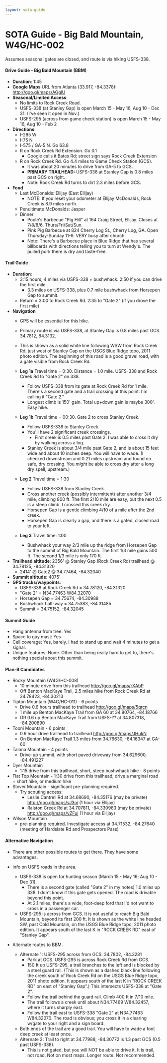```yaml
---
layout: sota-guide
---
```

# SOTA Guide - Big Bald Mountain, W4G/HC-002

Assumes seasonal gates are closed, and route is via hiking USFS-338.
#### Drive Guide - Big Bald Mountain (BBM)
* **Duration**: 1:45
* **Google Maps** URL from Atlanta (33.917, -84.3378): http://goo.gl/maps/AGglU
* **Seasonal/Limited Access**: 
    * No limits to Rock Creek Road.
    * USFS-338 (at Stanley Gap) is open March 15 - May 16, Aug 10 - Dec 31. (I've seen it open in Nov.)
    * USFS-295 (across from game check station) is open March 15 - May 16, Aug 10 - Feb 2
* **Directions**:
    * I-285 W
    * I-75 N
    * I-575 / GA-5 N.  Go 63.8
    * R on Rock Creek Rd Extension. Go 0.1
        * Google calls it Bates Rd; street sign says Rock Creek Extension
    * R on Rock Creek Rd.  Go 4.4 miles to Game Check Station (GCS).
        * It was about 20 minutes to drive from GA-5 to GCS.
        * **PRIMARY TRAILHEAD:** USFS-338 at Stanley Gap is 0.8 miles past GCS on right.
        * Note: Rock Creek Rd turns to dirt 2.3 miles before GCS.
* **Food**
    * Last McDonalds: Ellijay (East Ellijay)
        * NOTE: If you reset your odometer at Ellijay McDonalds, Rock Creek is 8.9 miles north.
    * Penultimate McDonalds: Jasper
    * Dinner
        * Poole's Barbecue "Pig Hill" at 164 Craig Street, Ellijay. Closes at 7/8/8/6, Thurs/Fri/Sat/Sun.
        * Pink Pig Barbecue at 824 Cherry Log St., Cherry Log, GA.  Open Thursday-Sunday 11-9.  VERY busy after church.
        * Note: There's a Barbecue place in Blue Ridge that has several billboards with directions telling you to turn at Wendy's. The pulled pork there is dry and taste-free.

#### Trail Guide

* **Duration**: 
    * 3:15 hours, 4 miles via USFS-338 + bushwhack.  2:50 if you can drive the first mile.
        * 3.3 miles on USFS-338, plus 0.7 mile bushwhack from Horsepen Gap to summit.
    * Return = 3:00 to Rock Creek Rd.  2:35 to "Gate 2" (if you drove the first mile)
* **Navigation** 
    * GPS will be essential for this hike.
    * Primary route is via USFS-338, at Stanley Gap is 0.8 miles past GCS. 34.7812, 84.3132.
    * This is shown as a solid white line following WSW from Rock Creek Rd, just west of Stanley Gap on the USGS Blue Ridge topo, 2011 photo edition.  The beginning of this road is a good gravel road, with a gate visible from Rock Creek Rd.

    * **Leg 1a** Travel time = 0:30. Distance = 1.0 mile. USFS-338 and Rock Creek Rd to "Gate 2" on 338.
        * Follow USFS-338 from its gate at Rock Creek Rd for 1 mile.  There's a second gate and a trail crossing at this point.  I'm calling it "Gate 2."
        * Longest climb is 150' gain. Total up+down gain is maybe 300'. Easy hike.
    * **Leg 1b** Travel time = 00:30. Gate 2 to cross Stanley Creek.
        * Follow USFS-338 to Stanley Creek.
        * You'll have 2 significant creek crossings.
            * First creek is 0.5 miles past Gate 2. I was able to cross it dry by walking across a log.
        * Stanley Creek is about 3/4 mile past Gate 2, and is about 15 feet wide and about 10 inches deep.  You will have to wade.  (I checked downstream and 0.21 miles upstream and found no safe, dry crossing.  You *might* be able to cross dry after a long dry spell, upstream.)      
    * **Leg 2** Travel time = 1:30
        * Follow USFS-338 from Stanley Creek.
        * Cross another creek (possibly intermittent) after another 3/4 mile, climbing 800 ft.  The first 2/10 mile are easy, but the next 0.5 is a steep climb.  I crossed this creek dry.
        * Horsepen Gap is a gentle climbing 4/10 of a mile after the 2nd creek.
        * Horsepen Gap is clearly a gap, and there is a gated, closed road to your left.
     * **Leg 3** Travel time: 1:00
        * Bushwhack your way 2/3 mile up the ridge from Horsepen Gap to the summit of Big Bald Mountain.  The first 1/3 mile gains 500 ft.  The second 1/3 mile is only 170 ft.
* **Trailhead altitude**: 2356' @ Stanley Gap (Rock Creek Rd) trailhead @ 34.78125, -84.31320
    * 2414' @ Gate2 @ 34.77464, -84.32040
* **Summit altitude**: 4075'
* **GPS tracks/waypoints**:
    * USFS-338 at Rock Creek Rd = 34.78120, -84.31320
    * "Gate 2" = N34.77463 W84.32070
    * Horsepen Gap = 34.75674, -84.30988
    * Bushwhack half-way = 34.75383, -84.31485
    * Summit = 34.75152, -84.32045

#### Summit Guide

* Hang antenna from tree: Yes
* Space to guy mast: Yes
* Cell coverage: Yes, barely.  I had to stand up and wait 4 minutes to get a signal.
* Unique features: None.  Other than being really hard to get to, there's nothing special about this summit.

#### Plan-B Candidates

* Rocky Mountain (W4G/HC-008)
    * 10 minute drive from this trailhead http://goo.gl/maps/rXAbP
    * Off Benton MacKaye Trail, 2.5 miles hike from Rock Creek Rd at 34.78423, -84.30213 
* Tipton Mountain (W4G/HC-011) - 6 points
    * Drive 0.6 hours trailhead to trailhead http://goo.gl/maps/5qrcn
    * 1 mile up Benton MacKaye Trail from GA 60 at 34.80764, -84.18766
    * OR 0.6 up Benton MacKaye Trail from USFS-?? at 34.807318, -84.200890
* Tooni Mountain - 6 points
    * 0.6 hour drive trailhead to trailhead http://goo.gl/maps/JHukN
    * On Benton MacKaye Trail 1.3 miles from 34.76630, -84.16347 at GA-60
* Talona Mountain - 4 points
    * Drive-up summit, with short paved driveway from 34.629600, -84.491227
* Dyer Mountain
     * 1:15 drive from this trailhead, short, steep bushwhack hike - 8 points
* Flat Top Mountain - 1:30 drive from this trailhead; drive a marginal road + short hike, or medium hike
* Stover Mountain - significant pre-planning required.
    * Try scouting access:
        * Leslie Cantrell Rd at 34.68690, -84.35176 (may be private) http://goo.gl/maps/vJ3oi (1 hour via Ellijay)
        * Ralston Creek Rd at 34.707811, -84.330983 (may be private) http://goo.gl/maps/vZFui (1 hour via Ellijay)
* Wilson Mountain
    * pre-planning required.  Investigate access at 34.71532, -84.27640 (meeting of Hardslate Rd and Prospectors Pass)

#### Alternative Navigation
* There are other possible routes to get there.  They have some advantages.
* Info on USFS roads in the area.
    * USFS-338 is open for hunting season (March 15 - May 16; Aug 10 - Dec 31).
        * There is a second gate (called "Gate 2" in my notes) 1.0 miles up 338.  I don't know if this gate gets opened.  The road *is* drivable beyond this point.
        * At 2.1 miles, there's a wide, foot-deep ford that I'd not want to cross in a passenger car.
    * USFS-295 is across from GCS.  It is not useful to reach Big Bald Mountain, beyond its first 200 ft. It is shown as the white line headed SW, past Cold Mountain, on the USGS Blue Ridge topo, 2011 photo edition. It appears south of the last K in "ROCK CREEK RD" east of "Stanley Gap".

* Alternate routes to BBM.
    * Alternate 1: USFS-295 across from GCS. 34.7802, -84.3281
        * Park at GCS.  USFS-295 is across Rock Creek Rd from GCS.
        * 150 ft up USFS-295, a trail branches to the left and is blocked by a steel guard rail.  (This is shown as a dashed black line following the creek south of Rock Creek Rd on the USGS Blue Ridge topo, 2011 photo edition. It appears south of the last K in "ROCK CREEK RD" on east of "Stanley Gap".)  This intersects USFS-338 at "Gate 2".
        * Follow the trail behind the guard rail.  Climb 400 ft in 7/10 mile.
        * The trail follows a creek until about N34.77469 W84.32457, where it turns sharply east.
        * Follow the trail east to USFS-338 "Gate 2" at N34.77463 W84.32070.  The road is obvious; you cross it in a clearing w/gate to your right and a sign board.
    * Both ends of the trail are a good trail.  You will have to wade a foot deep creek at least once.
    * Alternate 2: Trail to right at 34.77988, -84.30772 is 1.3 past GCS (0.5 past USFS-338).
        * This is not gated, but you will NOT be able to drive it.  It is trail, not road.  Not on most maps.  Longer route.  Not recommended.
